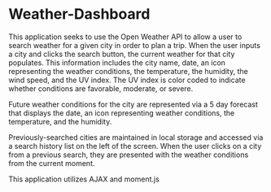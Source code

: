# Weather-Dashboard
This application seeks to use the Open Weather API to allow a user to search weather for a given city in order to plan a trip. When the user inputs a city and clicks the search button, the current weather for that city populates. This information includes the city name, date, an icon representing the weather conditions, the temperature, the humidity, the wind speed, and the UV index. The UV index is color coded to indicate whether conditions are favorable, moderate, or severe.

Future weather conditions for the city are represented via a 5 day forecast that displays the date, an icon representing weather conditions, the temperature, and the humidity.

Previously-searched cities are maintained in local storage and accessed via a search history list on the left of the screen. When the user clicks on a city from a previous search, they are presented with the weather conditions from the current moment.

This application utilizes AJAX and moment.js

